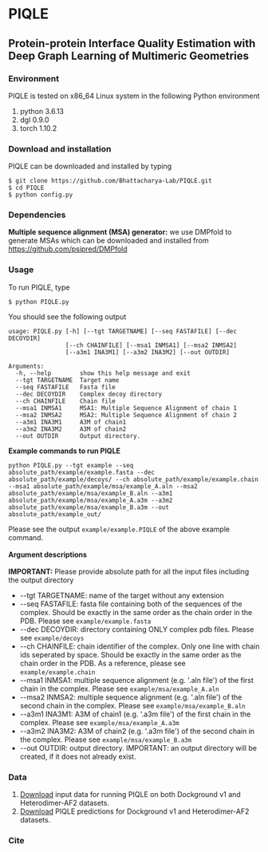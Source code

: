 # PIQLE

<h2>Protein-protein Interface Quality Estimation with Deep Graph Learning of Multimeric Geometries</h2>

### Environment
PIQLE is tested on x86_64 Linux system in the following Python environment<br/>
1. python 3.6.13 <br/>
2. dgl 0.9.0 <br/>
3. torch 1.10.2 <br/>

### Download and installation
PIQLE can be downloaded and installed by typing
```
$ git clone https://github.com/Bhattacharya-Lab/PIQLE.git
$ cd PIQLE
$ python config.py
```

### Dependencies
<b>Multiple sequence alignment (MSA) generator:</b> we use DMPfold to generate MSAs which can be downloaded and installed from https://github.com/psipred/DMPfold

### Usage
To run PIQLE, type
```
$ python PIQLE.py
```
You should see the following output
```
usage: PIQLE.py [-h] [--tgt TARGETNAME] [--seq FASTAFILE] [--dec DECOYDIR]
                [--ch CHAINFILE] [--msa1 INMSA1] [--msa2 INMSA2]
                [--a3m1 INA3M1] [--a3m2 INA3M2] [--out OUTDIR]

Arguments:
  -h, --help        show this help message and exit
  --tgt TARGETNAME  Target name
  --seq FASTAFILE   Fasta file
  --dec DECOYDIR    Complex decoy directory
  --ch CHAINFILE    Chain file
  --msa1 INMSA1     MSA1: Multiple Sequence Alignment of chain 1
  --msa2 INMSA2     MSA2: Multiple Sequence Alignment of chain 2
  --a3m1 INA3M1     A3M of chain1
  --a3m2 INA3M2     A3M of chain2
  --out OUTDIR      Output directory.
```
<b>Example commands to run PIQLE</b><br/>
```
python PIQLE.py --tgt example --seq absolute_path/example/example.fasta --dec absolute_path/example/decoys/ --ch absolute_path/example/example.chain --msa1 absolute_path/example/msa/example_A.aln --msa2 absolute_path/example/msa/example_B.aln --a3m1 absolute_path/example/msa/example_A.a3m --a3m2 absolute_path/example/msa/example_B.a3m --out absolute_path/example_out/
```
Please see the output ```example/example.PIQLE``` of the above example command.<br/><br/>
<b>Argument descriptions</b><br/><br/>
<b>IMPORTANT:</b> Please provide absolute path for all the input files including the output directory<br/>
* --tgt TARGETNAME: name of the target without any extension <br/>
* --seq FASTAFILE: fasta file containing both of the sequences of the complex. Should be exactly in the same order as the chain order in the PDB. Please see ```example/example.fasta``` <br/>
* --dec DECOYDIR: directory containing ONLY complex pdb files. Please see ```example/decoys``` <br/>
* --ch CHAINFILE: chain identifier of the complex. Only one line with chain ids seperated by space. Should be exactly in the same order as the chain order in the PDB. As a reference, please see ```example/example.chain``` <br/>
* --msa1 INMSA1: multiple sequence alignment (e.g. '.aln file') of the first chain in the complex. Please see ```example/msa/example_A.aln``` <br/>
* --msa2 INMSA2: multiple sequence alignment (e.g. '.aln file') of the second chain in the complex. Please see ```example/msa/example_B.aln``` <br/>
* --a3m1 INA3M1: A3M of chain1 (e.g. '.a3m file') of the first chain in the complex. Please see ```example/msa/example_A.a3m``` <br/>
* --a3m2 INA3M2: A3M of chain2 (e.g. '.a3m file') of the second chain in the complex. Please see ```example/msa/example_B.a3m``` <br/>
* --out OUTDIR: output directory. IMPORTANT: an output directory will be created, if it does not already exist.

### Data
1. <a href = "http://fusion.cs.vt.edu/PIQLE/downloads/input_data.tar.gz">Download</a> input data for running PIQLE on both Dockground v1 and Heterodimer-AF2 datasets.
3. <a href = "http://fusion.cs.vt.edu/PIQLE/downloads/PIQLE.tar.gz">Download</a> PIQLE predictions for Dockground v1 and Heterodimer-AF2 datasets.</br>
### Cite
